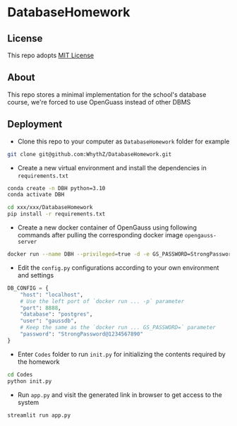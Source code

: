 # DatabaseHomework

## License
This repo adopts [MIT License](https://spdx.org/licenses/MIT)

## About
This repo stores a minimal implementation for the school's database course, we're forced to use OpenGuass instead of other DBMS

## Deployment
- Clone this repo to your computer as `DatabaseHomework` folder for example

```bash
git clone git@github.com:WhythZ/DatabaseHomework.git
```

- Create a new virtual environment and install the dependencies in `requirements.txt`

```bash
conda create -n DBH python=3.10
conda activate DBH

cd xxx/xxx/DatabaseHomework
pip install -r requirements.txt
```

- Create a new docker container of OpenGauss using following commands after pulling the corresponding docker image `opengauss-server`

```bash
docker run --name DBH --privileged=true -d -e GS_PASSWORD=StrongPassword@1234567890 -p 8888:5432 opengauss/opengauss-server:latest
```

- Edit the `config.py` configurations according to your own environment and settings

```py
DB_CONFIG = {
    "host": "localhost",
    # Use the left port of `docker run ... -p` parameter
    "port": 8888,
    "database": "postgres",
    "user": "gaussdb",
    # Keep the same as the `docker run ... GS_PASSWORD=` parameter
    "password": "StrongPassword@1234567890"
}
```

- Enter `Codes` folder to run `init.py` for initializing the contents required by the homework

```bash
cd Codes
python init.py
```

- Run `app.py` and visit the generated link in browser to get access to the system

```bash
streamlit run app.py
```
